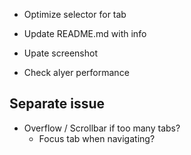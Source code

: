 - Optimize selector for tab

- Update README.md with info
- Upate screenshot

- Check alyer performance

## Separate issue
- Overflow / Scrollbar if too many tabs?
    - Focus tab when navigating?
